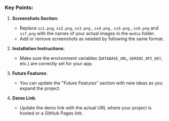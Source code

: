 
### Key Points:
1. **Screenshots Section**: 
   - Replace `ss1.png`, `ss2.png`, `ss3.png` , `ss4.png` , `ss5.png` , `ss6.png` and `ss7.png` with the names of your actual images in the `media` folder. 
   - Add or remove screenshots as needed by following the same format.
   
2. **Installation Instructions**: 
   - Make sure the environment variables (`DATABASE_URL`, `GEMINI_API_KEY`, etc.) are correctly set for your app.

3. **Future Features**: 
   - You can update the "Future Features" section with new ideas as you expand the project.

4. **Demo Link**: 
   - Update the demo link with the actual URL where your project is hosted or a GitHub Pages link.


